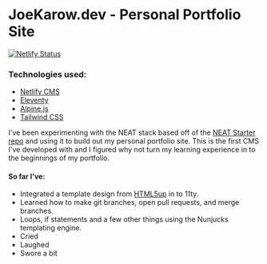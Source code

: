 # JoeKarow.dev - Personal Portfolio Site
[![Netlify Status](https://api.netlify.com/api/v1/badges/62dec45a-4dd7-40ed-ae99-0531678d3726/deploy-status)](https://app.netlify.com/sites/joekarow/deploys)



### Technologies used:

- [Netlify CMS](https://www.netlifycms.org/)
- [Eleventy](https://www.11ty.dev/)
- [Alpine.js](https://github.com/alpinejs/alpine)
- [Tailwind CSS](https://tailwindcss.com/)

I've been experimenting with the NEAT stack based off of the [NEAT Starter repo](https://github.com/surjithctly/neat-starter) and using it to build out my personal portfolio site. This is the first CMS I've developed with and I figured why not turn my learning experience in to the beginnings of my portfolio.

#### So far I've:
* Integrated a template design from [HTML5up](https://html5up.net/) in to 11ty.
* Learned how to make git branches, open pull requests, and merge branches.
* Loops, if statements and a few other things using the Nunjucks templating engine.
* Cried
* Laughed
* Swore a bit